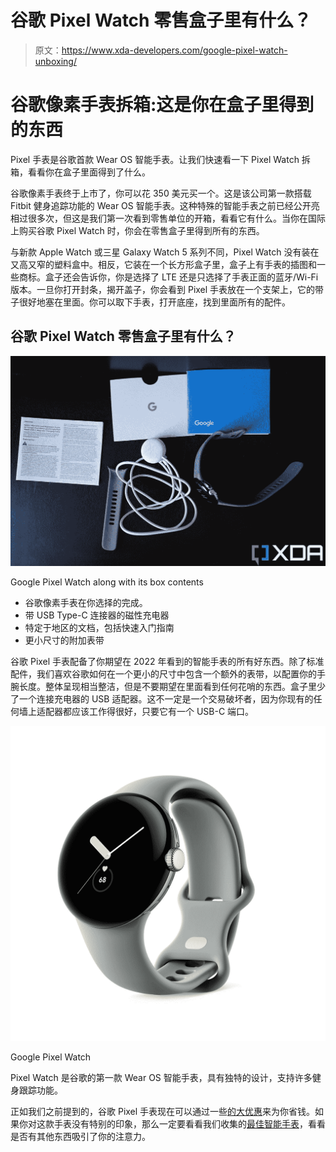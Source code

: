 # 谷歌 Pixel Watch 零售盒子里有什么？

> 原文：<https://www.xda-developers.com/google-pixel-watch-unboxing/>

# 谷歌像素手表拆箱:这是你在盒子里得到的东西

Pixel 手表是谷歌首款 Wear OS 智能手表。让我们快速看一下 Pixel Watch 拆箱，看看你在盒子里面得到了什么。

谷歌像素手表终于上市了，你可以花 350 美元买一个。这是该公司第一款搭载 Fitbit 健身追踪功能的 Wear OS 智能手表。这种特殊的智能手表之前已经公开亮相过很多次，但这是我们第一次看到零售单位的开箱，看看它有什么。当你在国际上购买谷歌 Pixel Watch 时，你会在零售盒子里得到所有的东西。

与新款 Apple Watch 或三星 Galaxy Watch 5 系列不同，Pixel Watch 没有装在又高又窄的塑料盒中。相反，它装在一个长方形盒子里，盒子上有手表的插图和一些商标。盒子还会告诉你，你是选择了 LTE 还是只选择了手表正面的蓝牙/Wi-Fi 版本。一旦你打开封条，揭开盖子，你会看到 Pixel 手表放在一个支架上，它的带子很好地塞在里面。你可以取下手表，打开底座，找到里面所有的配件。

## 谷歌 Pixel Watch 零售盒子里有什么？

 <picture>![](img/c647e7cfe442c2b55ad3687f51ecd2ef.png)</picture> 

Google Pixel Watch along with its box contents

*   谷歌像素手表在你选择的完成。
*   带 USB Type-C 连接器的磁性充电器
*   特定于地区的文档，包括快速入门指南
*   更小尺寸的附加表带

谷歌 Pixel 手表配备了你期望在 2022 年看到的智能手表的所有好东西。除了标准配件，我们喜欢谷歌如何在一个更小的尺寸中包含一个额外的表带，以配置你的手腕长度。整体呈现相当整洁，但是不要期望在里面看到任何花哨的东西。盒子里少了一个连接充电器的 USB 适配器。这不一定是一个交易破坏者，因为你现有的任何墙上适配器都应该工作得很好，只要它有一个 USB-C 端口。

 <picture>![The Pixel Watch is Google's first Wear OS smartwatch featuring a unique design and support for a host of fitness tracking features.](img/335ceddb89adc02eb526eef9e83fb484.png)</picture> 

Google Pixel Watch

Pixel Watch 是谷歌的第一款 Wear OS 智能手表，具有独特的设计，支持许多健身跟踪功能。

正如我们之前提到的，谷歌 Pixel 手表现在可以通过一些[的大优惠](https://www.xda-developers.com/best-google-pixel-watch-deals/)来为你省钱。如果你对这款手表没有特别的印象，那么一定要看看我们收集的[最佳智能手表](https://www.xda-developers.com/best-smartwatches/)，看看是否有其他东西吸引了你的注意力。